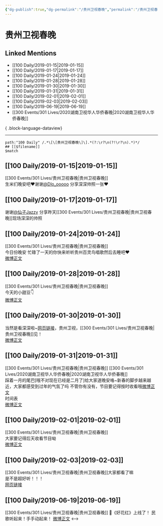 ```yaml
---
{"dg-publish":true,"dg-permalink":"/贵州卫视春晚","permalink":"/贵州卫视春晚/","created":"2022-12-22T13:41:59.000+08:00","updated":"2023-04-10T16:32:06.000+08:00"}
---
```


# 贵州卫视春晚

## Linked Mentions
- [[100 Daily/2019-01-15\|2019-01-15]]
- [[100 Daily/2019-01-17\|2019-01-17]]
- [[100 Daily/2019-01-24\|2019-01-24]]
- [[100 Daily/2019-01-28\|2019-01-28]]
- [[100 Daily/2019-01-30\|2019-01-30]]
- [[100 Daily/2019-01-31\|2019-01-31]]
- [[100 Daily/2019-02-01\|2019-02-01]]
- [[100 Daily/2019-02-03\|2019-02-03]]
- [[100 Daily/2019-06-19\|2019-06-19]]
- [[300 Events/301 Lives/2020湖南卫视华人华侨春晚\|2020湖南卫视华人华侨春晚]]

{ .block-language-dataview}

---

```expander
path:"100 Daily" /.*\[\[贵州卫视春晚\]\].*(?:\r?\n(?!\r?\n).*)*/
## [[$filename]]
$match
```
## [[100 Daily/2019-01-15\|2019-01-15]]
[[300 Events/301 Lives/贵州卫视春晚\|贵州卫视春晚]]  
生米们晚安吧❤️谢谢[@Dlo_ooooo](https://weibo.com/n/Dlo_ooooo) 分享深深帅照一张❤️  
[](https://weibo.com/detail/4328865696756422)

## [[100 Daily/2019-01-17\|2019-01-17]]
谢谢[@仙子Jazzy](https://weibo.com/n/%E4%BB%99%E5%AD%90Jazzy) 分享昨天[[300 Events/301 Lives/贵州卫视春晚\|贵州卫视春晚]]现场深深的帅照

## [[100 Daily/2019-01-24\|2019-01-24]]
[[300 Events/301 Lives/贵州卫视春晚\|贵州卫视春晚]]  
今日份晚安 忙碌了一天的你快来听听贵州百灵鸟唱歌然后去睡吧❤️  
[微博正文](https://weibo.com/detail/4331969036498170)
## [[100 Daily/2019-01-28\|2019-01-28]]
[[300 Events/301 Lives/贵州卫视春晚\|贵州卫视春晚]]  
今天的小甜豆👇  
[微博正文](https://weibo.com/detail/4333409360570842)

## [[100 Daily/2019-01-30\|2019-01-30]]
当然是看深深啦~[网页链接](https://t.cn/EtWRiSz)，贵州卫视，[[300 Events/301 Lives/贵州卫视春晚\|贵州卫视春晚]]见！  
[微博正文](https://m.weibo.cn/6466290670/4334228881219537)
## [[100 Daily/2019-01-31\|2019-01-31]]
[[300 Events/301 Lives/贵州卫视春晚\|贵州卫视春晚]] [[300 Events/301 Lives/2020湖南卫视华人华侨春晚\|2020湖南卫视华人华侨春晚]]  
踩着一月的尾巴[哦不对现在已经是二月了]给大家道晚安咯~新春的脚步越来越近，大家都感受到过年的气氛了吗 不管你有没有，节目要记得按时收看哦[微博正文](https://weibo.com/detail/4334557472444317)  
时间表  
[微博正文](https://weibo.com/detail/4334314088945371)

## [[100 Daily/2019-02-01\|2019-02-01]]
[[300 Events/301 Lives/贵州卫视春晚\|贵州卫视春晚]]  
大家要记得后天收看节目呦  
[微博正文](https://weibo.com/detail/4334314088945371)

## [[100 Daily/2019-02-03\|2019-02-03]]
[[300 Events/301 Lives/贵州卫视春晚\|贵州卫视春晚]]大家都看了嘛  
是不是超好听！！！  
[网页链接](https://weibo.cn/sinaurl?u=https%3A%2F%2Ffx.weico.net%2Fshare%2F56362028.html%3Fweibo_id%3D4335753800672872)

## [[100 Daily/2019-06-19\|2019-06-19]]
[[300 Events/301 Lives/贵州卫视春晚\|贵州卫视春晚]]
🌸《好花红》上线了！
民歌听起来！手手动起来！
[微博正文](https://m.weibo.cn/6466290670/4384961610110301)
<-->